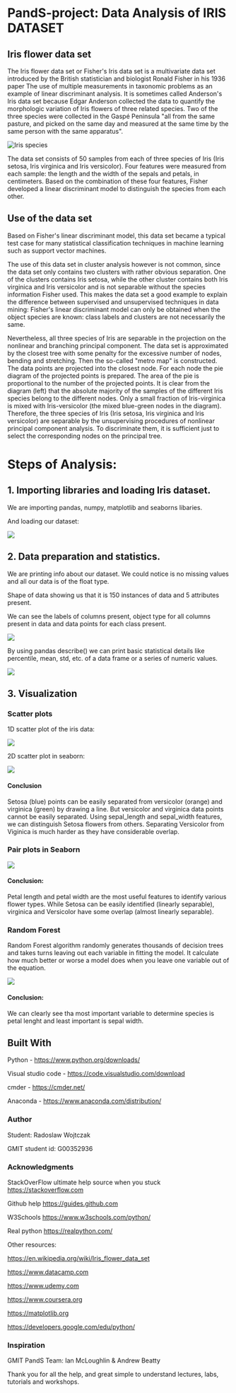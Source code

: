 # PandS-project: Data Analysis of IRIS DATASET

## Iris flower data set
The Iris flower data set or Fisher's Iris data set is a multivariate data set introduced by the British statistician and biologist Ronald Fisher in his 1936 paper The use of multiple measurements in taxonomic problems as an example of linear discriminant analysis. It is sometimes called Anderson's Iris data set because Edgar Anderson collected the data to quantify the morphologic variation of Iris flowers of three related species. Two of the three species were collected in the Gaspé Peninsula "all from the same pasture, and picked on the same day and measured at the same time by the same person with the same apparatus".

![Iris species](https://thegoodpython.com/assets/images/iris-species.png)

The data set consists of 50 samples from each of three species of Iris (Iris setosa, Iris virginica and Iris versicolor). Four features were measured from each sample: the length and the width of the sepals and petals, in centimeters. Based on the combination of these four features, Fisher developed a linear discriminant model to distinguish the species from each other.

## Use of the data set
Based on Fisher's linear discriminant model, this data set became a typical test case for many statistical classification techniques in machine learning such as support vector machines.

The use of this data set in cluster analysis however is not common, since the data set only contains two clusters with rather obvious separation. One of the clusters contains Iris setosa, while the other cluster contains both Iris virginica and Iris versicolor and is not separable without the species information Fisher used. This makes the data set a good example to explain the difference between supervised and unsupervised techniques in data mining: Fisher's linear discriminant model can only be obtained when the object species are known: class labels and clusters are not necessarily the same.

Nevertheless, all three species of Iris are separable in the projection on the nonlinear and branching principal component. The data set is approximated by the closest tree with some penalty for the excessive number of nodes, bending and stretching. Then the so-called "metro map" is constructed. The data points are projected into the closest node. For each node the pie diagram of the projected points is prepared. The area of the pie is proportional to the number of the projected points. It is clear from the diagram (left) that the absolute majority of the samples of the different Iris species belong to the different nodes. Only a small fraction of Iris-virginica is mixed with Iris-versicolor (the mixed blue-green nodes in the diagram). Therefore, the three species of Iris (Iris setosa, Iris virginica and Iris versicolor) are separable by the unsupervising procedures of nonlinear principal component analysis. To discriminate them, it is sufficient just to select the corresponding nodes on the principal tree.

# Steps of Analysis:
## 1. Importing libraries and loading Iris dataset.
We are importing pandas, numpy, matplotlib and seaborns libaries.

And loading our dataset:

<img src="https://github.com/radekv23/pands-project/blob/master/img/dataset.JPG">

## 2. Data preparation and statistics.
We are printing info about our dataset. We could notice is no missing values and all our data is of the float type.

Shape of data showing us that it is 150 instances of data and 5 attributes present.

We can see the labels of columns present, object type for all columns present in data and data points for each class present.

<img src="https://github.com/radekv23/pands-project/blob/master/img/dataInfo.JPG">

By using pandas describe() we can print basic statistical details like percentile, mean, std, etc. of a data frame or a series of numeric values.

<img src="https://github.com/radekv23/pands-project/blob/master/img/describe.JPG">

## 3. Visualization
### Scatter plots
1D scatter plot of the iris data:

<img src="https://github.com/radekv23/pands-project/blob/master/img/1dScatter.png">


2D scatter plot in seaborn:

<img src="https://github.com/radekv23/pands-project/blob/master/img/2dScaSeaborn.png">

#### Conclusion

Setosa (blue) points can be easily separated from versicolor (orange) and virginica (green) by drawing a line.
But versicolor and virginica data points cannot be easily separated.
Using sepal_length and sepal_width features, we can distinguish Setosa flowers from others.
Separating Versicolor from Viginica is much harder as they have considerable overlap.

### Pair plots in Seaborn

<img src="https://github.com/radekv23/pands-project/blob/master/img/pairPlots.png">

#### Conclusion:

Petal length and petal width are the most useful features to identify various flower types.
While Setosa can be easily identified (linearly separable), virginica and Versicolor have some overlap (almost linearly separable).

### Random Forest 

Random Forest algorithm randomly generates thousands of decision trees and takes turns leaving out each variable in fitting the model. It calculate how much better or worse a model does when you leave one variable out of the equation.

<img src="https://github.com/radekv23/pands-project/blob/master/img/RandomForest.png">

#### Conclusion:

We can clearly see tha most important variable to determine species is petal lenght  and least important is sepal width.

## Built With
Python - https://www.python.org/downloads/

Visual studio code - https://code.visualstudio.com/download

cmder - https://cmder.net/

Anaconda - https://www.anaconda.com/distribution/

### Author

Student: Radoslaw Wojtczak

GMIT student id: G00352936

### Acknowledgments

StackOverFlow ultimate help source when you stuck
https://stackoverflow.com

Github help
https://guides.github.com

W3Schools
https://www.w3schools.com/python/

Real python
https://realpython.com/

Other resources:

https://en.wikipedia.org/wiki/Iris_flower_data_set

https://www.datacamp.com

https://www.udemy.com

https://www.coursera.org

https://matplotlib.org

https://developers.google.com/edu/python/

### Inspiration

GMIT PandS Team:
Ian McLoughlin
      &
Andrew Beatty

Thank you for all the help, and great simple to understand lectures, labs, tutorials and workshops.
